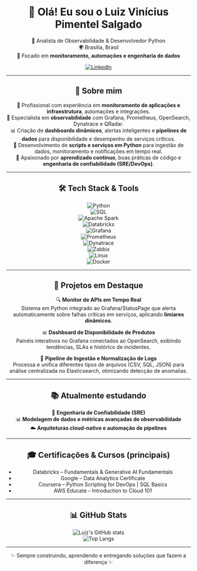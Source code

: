 <div align="center">

# 👋 Olá! Eu sou o Luiz Vinícius Pimentel Salgado  

💼 Analista de Observabilidade & Desenvolvedor Python  
🌍 Brasília, Brasil  
🔎 Focado em **monitoramento, automações e engenharia de dados**  

[![LinkedIn](https://img.shields.io/badge/LinkedIn-blue?logo=linkedin&logoColor=white)](https://www.linkedin.com/in/luiz-vinicius-salgado/)

---

## 🚀 Sobre mim  
🔧 Profissional com experiência em **monitoramento de aplicações e infraestrutura**, automações e integrações.  
🧠 Especialista em **observabilidade** com Grafana, Prometheus, OpenSearch, Dynatrace e QRadar.  
📊 Criação de **dashboards dinâmicos**, alertas inteligentes e **pipelines de dados** para disponibilidade e desempenho de serviços críticos.  
🤖 Desenvolvimento de **scripts e serviços em Python** para ingestão de dados, monitoramento e notificações em tempo real.  
🌱 Apaixonado por **aprendizado contínuo**, boas práticas de código e **engenharia de confiabilidade (SRE/DevOps)**.  

---

## 🛠️ Tech Stack & Tools  

![Python](https://img.shields.io/badge/Python-3776AB?style=for-the-badge&logo=python&logoColor=white)  
![SQL](https://img.shields.io/badge/SQL-336791?style=for-the-badge&logo=postgresql&logoColor=white)  
![Apache Spark](https://img.shields.io/badge/Apache%20Spark-E25A1C?style=for-the-badge&logo=apachespark&logoColor=white)  
![Databricks](https://img.shields.io/badge/Databricks-FF3621?style=for-the-badge&logo=databricks&logoColor=white)  
![Grafana](https://img.shields.io/badge/Grafana-F46800?style=for-the-badge&logo=grafana&logoColor=white)  
![Prometheus](https://img.shields.io/badge/Prometheus-E6522C?style=for-the-badge&logo=prometheus&logoColor=white)  
![Dynatrace](https://img.shields.io/badge/Dynatrace-1496FF?style=for-the-badge&logo=dynatrace&logoColor=white)  
![Zabbix](https://img.shields.io/badge/Zabbix-CC0000?style=for-the-badge&logo=zabbix&logoColor=white)  
![Linux](https://img.shields.io/badge/Linux-FCC624?style=for-the-badge&logo=linux&logoColor=black)  
![Docker](https://img.shields.io/badge/Docker-2496ED?style=for-the-badge&logo=docker&logoColor=white)  

---

## 📌 Projetos em Destaque  

🔍 **Monitor de APIs em Tempo Real**  
Sistema em Python integrado ao Grafana/StatusPage que alerta automaticamente sobre falhas críticas em serviços, aplicando **limiares dinâmicos**.  

📊 **Dashboard de Disponibilidade de Produtos**  
Painéis interativos no Grafana conectados ao OpenSearch, exibindo tendências, SLAs e histórico de incidentes.  

🤖 **Pipeline de Ingestão e Normalização de Logs**  
Processa e unifica diferentes tipos de arquivos (CSV, SQL, JSON) para análise centralizada no Elasticsearch, otimizando detecção de anomalias.  

---

## 📚 Atualmente estudando  
🧠 **Engenharia de Confiabilidade (SRE)**  
📊 **Modelagem de dados e métricas avançadas de observabilidade**  
☁️ **Arquiteturas cloud-native e automação de pipelines**  

---

## 🎓 Certificações & Cursos (principais)  
- Databricks – Fundamentals & Generative AI Fundamentals  
- Google – Data Analytics Certificate  
- Coursera – Python Scripting for DevOps | SQL Basics  
- AWS Educate – Introduction to Cloud 101  

---

## 📊 GitHub Stats  

![Luiz's GitHub stats](https://github-readme-stats.vercel.app/api?username=luizvinicius&show_icons=true&theme=tokyonight)  
![Top Langs](https://github-readme-stats.vercel.app/api/top-langs/?username=luizvinicius&layout=compact&theme=tokyonight)  

---

✨ Sempre construindo, aprendendo e entregando soluções que fazem a diferença ✨  

</div>
